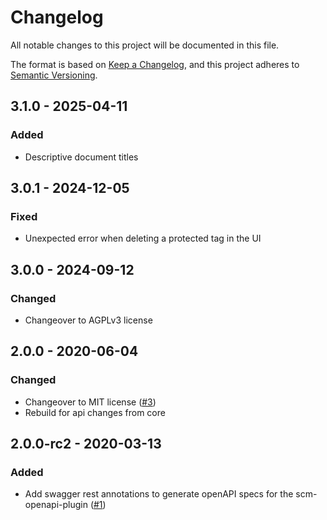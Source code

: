 # Changelog
All notable changes to this project will be documented in this file.

The format is based on [Keep a Changelog](https://keepachangelog.com/en/1.0.0/),
and this project adheres to [Semantic Versioning](https://semver.org/spec/v2.0.0.html).

## 3.1.0 - 2025-04-11
### Added
- Descriptive document titles

## 3.0.1 - 2024-12-05
### Fixed
- Unexpected error when deleting a protected tag in the UI

## 3.0.0 - 2024-09-12
### Changed
- Changeover to AGPLv3 license

## 2.0.0 - 2020-06-04
### Changed
- Changeover to MIT license ([#3](https://github.com/scm-manager/scm-tagprotection-plugin/pull/3))
- Rebuild for api changes from core

## 2.0.0-rc2 - 2020-03-13
### Added
- Add swagger rest annotations to generate openAPI specs for the scm-openapi-plugin ([#1](https://github.com/scm-manager/scm-tagprotection-plugin/pull/1))

[2.0.0]: https://github.com/scm-manager/scm-tagprotection-plugin/releases/tag/2.0.0
[2.0.0-rc2]: https://github.com/scm-manager/scm-tagprotection-plugin/releases/tag/2.0.0-rc2
